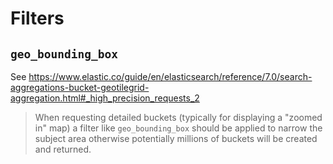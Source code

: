 # Filters

## `geo_bounding_box`

See https://www.elastic.co/guide/en/elasticsearch/reference/7.0/search-aggregations-bucket-geotilegrid-aggregation.html#_high_precision_requests_2

> When requesting detailed buckets (typically for displaying a "zoomed in" map) a filter like `geo_bounding_box` should be applied to narrow the subject area otherwise potentially millions of buckets will be created and returned.
